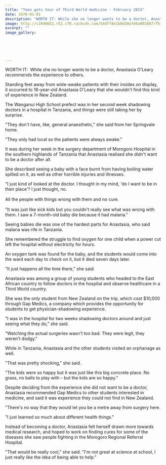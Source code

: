 ```yaml
---
title: "Teen gets tour of Third World medicine - February 2015"
date: 1970-01-01
description: "WORTH IT: While she no longer wants to be a doctor, Anastasia O'Leary recommends the experience to others, from the Wanganui Chronicle article 14 Feb 2015..."
image: http://c1940652.r52.cf0.rackcdn.com/54dff8e1b8d39a7e6a002687/Third-World-Medicine,Anastasia-OLeary.jpg
excerpt: ""
image_gallery:
    
    
    
    
    
---
```


<p>WORTH IT: &nbsp;While she no longer wants to be a doctor, Anastasia O'Leary recommends the experience to others.</p>
<p>Standing feet away from wide-awake patients with their insides on display, it occurred to 16-year-old Anastasia O'Leary that she wouldn't find this kind of experience in New Zealand.</p>
<p>The Wanganui High School prefect was in her second week shadowing doctors in a hospital in Tanzania, and things were still taking her by surprise.</p>
<p>"They don't have, like, general anaesthetic," she said from her Springvale home.</p>
<p>"They only had local so the patients were always awake."</p>
<p>It was during her week in the surgery department of Morogoro Hospital in the southern highlands of Tanzania that Anastasia realised she didn't want to be a doctor after all.</p>
<p>She described seeing a baby with a face burnt from having boiling water spilled on it, as well as other horrible injuries and illnesses.</p>
<p>"I just kind of looked at the doctor. I thought in my mind, 'do I want to be in their place'? I just thought, no.</p>
<p><span style="line-height: 1.5;">All the people with things wrong with them and no cure.</span></p>
<p>"It was just like sick kids but you couldn't really see what was wrong with them. I saw a 7-month-old baby die because it had malaria."</p>
<p>Seeing babies die was one of the hardest parts for Anastasia, who said malaria was rife in Tanzania.</p>
<p>She remembered the struggle to find oxygen for one child when a power cut left the hospital without electricity for hours.</p>
<p>An oxygen tank was found for the baby, and the students would come into the ward each day to check on it, but it died seven days later.</p>
<p>"It just happens all the time there," she said.</p>
<p>Anastasia was among a group of young students who headed to the East African country to follow doctors in the hospital and observe healthcare in a Third World country.</p>
<p>She was the only student from New Zealand on the trip, which cost $10,000 through Gap Medics, a company which provides the opportunity for students to get physician-shadowing experience.</p>
<p>"I was in the hospital for two weeks shadowing doctors around and just seeing what they do," she said.</p>
<p>"Watching the actual surgeries wasn't too bad. They were legit, they weren't dodgy."</p>
<p>While in Tanzania, Anastasia and the other students visited an orphanage as well.</p>
<p>"That was pretty shocking," she said.</p>
<p>"The kids were so happy but it was just like this big concrete place. No grass, no balls to play with - but the kids are so happy."</p>
<p>Despite deciding from the experience she did not want to be a doctor, Anastasia recommended Gap Medics to other students interested in medicine, and said it was experience they could not find in New Zealand.</p>
<p>"There's no way that they would let you be a metre away from surgery here.</p>
<p>"I just learned so much about different health things."</p>
<p>Instead of becoming a doctor, Anastasia felt herself drawn more towards medical research, and hoped to work on finding cures for some of the diseases she saw people fighting in the Morogoro Regional Referral Hospital.</p>
<p>"That would be really cool," she said. "I'm not great at science at school, I just really like the idea of being able to help."</p>

